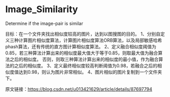 # Image_Similarity
Determine if the image-pair is similar


目标：在一个文件夹找出相似度较高的图片，达到以图搜图的目的。
1、分别自定义三种计算图片相似度算法，计算图片相似度算法ORB算法，以及局部敏感哈希phash算法，还有传统的直方图计算相似度算法。
2、定义融合相似度阈值为0.85，若三种算法计算出来的相似度最大值大于等于0.85，则取最大值为融合算法之后的相似度。
否则，则取三种算法计算出来的相似度的最小值，作为融合算法的之后的相似度。
3、定义最终相似度较高判断阈值为0.98，若融合之后的相似度值达到0.98，则认为图片非常相似。
4、图片相似的图片复制到一个文件夹下。


原文链接：https://blog.csdn.net/u013421629/article/details/87697794
